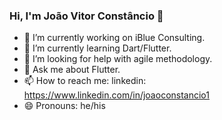 ### Hi, I'm João Vitor Constâncio 👋


- 🔭 I’m currently working on iBlue Consulting.
- 🌱 I’m currently learning Dart/Flutter.
- 🤔 I’m looking for help with agile methodology.
- 💬 Ask me about Flutter.
- 📫 How to reach me: linkedin: https://www.linkedin.com/in/joaoconstancio1
- 😄 Pronouns: he/his

